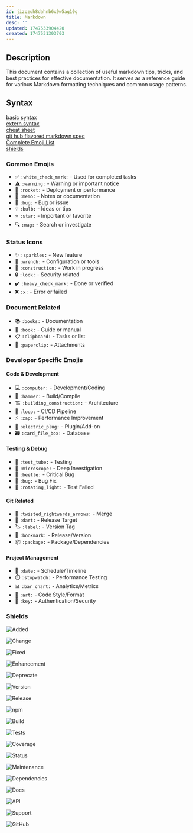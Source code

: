 ```yaml
---
id: jizqzuh8dahnb6x9w5ag10g
title: Markdown
desc: ''
updated: 1747533904420
created: 1747531303703
---
```


## Description
This document contains a collection of useful markdown tips, tricks, and best practices for effective documentation. It serves as a reference guide for various Markdown formatting techniques and common usage patterns.

## Syntax
[basic syntax](https://www.markdownguide.org/basic-syntax/)</br>
[extern syntax](https://www.markdownguide.org/extended-syntax/)<br>
[cheat sheet](https://www.markdownguide.org/cheat-sheet/) <br>
[git hub flavored markdown spec](https://github.github.com/gfm/) <br>
[Complete Emoji List](https://github.com/ikatyang/emoji-cheat-sheet)<br>
[shields](https://shields.io/)


### Common Emojis
- ✅ `:white_check_mark:` - Used for completed tasks
- ⚠️ `:warning:` - Warning or important notice
- 🚀 `:rocket:` - Deployment or performance
- 📝 `:memo:` - Notes or documentation
- 🐛 `:bug:` - Bug or issue
- 💡 `:bulb:` - Ideas or tips
- ⭐ `:star:` - Important or favorite
- 🔍 `:mag:` - Search or investigate

### Status Icons
- ✨ `:sparkles:` - New feature
- 🔧 `:wrench:` - Configuration or tools
- 🚧 `:construction:` - Work in progress
- 🔒 `:lock:` - Security related
- ✔️ `:heavy_check_mark:` - Done or verified
- ❌ `:x:` - Error or failed

### Document Related
- 📚 `:books:` - Documentation
- 📖 `:book:` - Guide or manual
- 📋 `:clipboard:` - Tasks or list
- 📎 `:paperclip:` - Attachments

### Developer Specific Emojis
#### Code & Development
- 💻 `:computer:` - Development/Coding
- 🔨 `:hammer:` - Build/Compile
- 🏗️ `:building_construction:` - Architecture
- 🔁 `:loop:` - CI/CD Pipeline
- ⚡ `:zap:` - Performance Improvement
- 🔌 `:electric_plug:` - Plugin/Add-on
- 🗃️ `:card_file_box:` - Database

#### Testing & Debug
- 🧪 `:test_tube:` - Testing
- 🔬 `:microscope:` - Deep Investigation
- 🐞 `:beetle:` - Critical Bug
- 🐛 `:bug:` - Bug Fix
- 🚨 `:rotating_light:` - Test Failed

#### Git Related
- 🔀 `:twisted_rightwards_arrows:` - Merge
- 🎯 `:dart:` - Release Target
- 🏷️ `:label:` - Version Tag
- 🔖 `:bookmark:` - Release/Version
- 📦 `:package:` - Package/Dependencies

#### Project Management
- 📅 `:date:` - Schedule/Timeline
- ⏱️ `:stopwatch:` - Performance Testing
- 📊 `:bar_chart:` - Analytics/Metrics
- 🎨 `:art:` - Code Style/Format
- 🔑 `:key:` - Authentication/Security

### Shields
![Added](https://img.shields.io/badge/type-added-success)

![Change](https://img.shields.io/badge/type-changed-blueviolet)

![Fixed](https://img.shields.io/badge/type-fixed-yellow)

![Enhancement](https://img.shields.io/badge/type-enhancement-brightgreen)

![Deprecate](https://img.shields.io/badge/type-deprecated-inactive)

![Version](https://img.shields.io/badge/version-1.0.0-blue)

![Release](https://img.shields.io/badge/release-stable-green)

![npm](https://img.shields.io/npm/v/package-name)

![Build](https://img.shields.io/badge/build-passing-success)

![Tests](https://img.shields.io/badge/tests-100%25-brightgreen)

![Coverage](https://img.shields.io/badge/coverage-90%25-green)

![Status](https://img.shields.io/badge/status-active-success)

![Maintenance](https://img.shields.io/badge/maintained-yes-green)

![Dependencies](https://img.shields.io/badge/dependencies-up%20to%20date-brightgreen)

![Docs](https://img.shields.io/badge/docs-passing-success)

![API](https://img.shields.io/badge/API-stable-green)

![Support](https://img.shields.io/badge/support-active-brightgreen)

![GitHub](https://img.shields.io/badge/GitHub-181717?logo=github)





